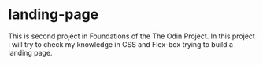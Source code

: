 # landing-page
This is second project in Foundations of the The Odin Project. In this project i will try to check my knowledge in CSS and Flex-box trying to build a landing page.
